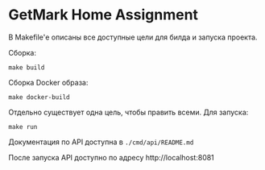 # GetMark Home Assignment

В Makefile'е описаны все доступные цели для билда и запуска проекта. 

Сборка:

```shell
make build
```

Сборка Docker образа:

```shell
make docker-build
```

Отдельно существует одна цель, чтобы править всеми. Для запуска:

```shell
make run
```

Документация по API доступна в `./cmd/api/README.md`

После запуска API доступно по адресу http://localhost:8081